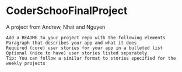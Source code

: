 # CoderSchooFinalProject
A project from Andrew, Nhat and Nguyen


    Add a README to your project repo with the following elements
    Paragraph that describes your app and what it does
    Required (core) user stories for your app in a bulleted list
    Optional (nice to have) user stories listed separately
    Tip: You can follow a similar format to stories specified for the weekly projects
